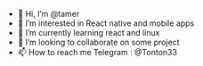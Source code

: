 - 👋 Hi, I’m @tamer
- 👀 I’m interested in React native and mobile apps
- 🌱 I’m currently learning react and linux
- 💞️ I’m looking to collaborate on some project
- 📫 How to reach me Telegram : @Tonton33


